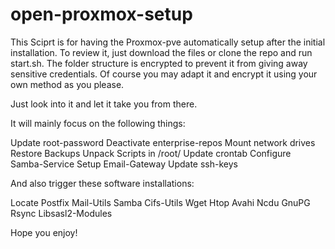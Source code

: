 # open-proxmox-setup

This Sciprt is for having the Proxmox-pve automatically setup after the initial installation.
To review it, just download the files or clone the repo and run start.sh. 
The folder structure is encrypted to prevent it from giving away sensitive credentials.
Of course you may adapt it and encrypt it using your own method as you please.

Just look into it and let it take you from there.

It will mainly focus on the following things:

Update root-password
Deactivate enterprise-repos
Mount network drives
Restore Backups
Unpack Scripts in /root/
Update crontab
Configure Samba-Service
Setup Email-Gateway
Update ssh-keys

And also trigger these software installations:

Locate
Postfix
Mail-Utils
Samba
Cifs-Utils
Wget
Htop
Avahi
Ncdu
GnuPG
Rsync
Libsasl2-Modules

Hope you enjoy!
